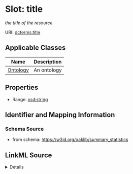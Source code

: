 # Slot: title
_the title of the resource_


URI: [dcterms:title](http://purl.org/dc/terms/title)



<!-- no inheritance hierarchy -->




## Applicable Classes

| Name | Description |
| --- | --- |
[Ontology](Ontology.md) | An ontology






## Properties

* Range: [xsd:string](http://www.w3.org/2001/XMLSchema#string)







## Identifier and Mapping Information







### Schema Source


* from schema: https://w3id.org/oaklib/summary_statistics




## LinkML Source

<details>
```yaml
name: title
description: the title of the resource
from_schema: https://w3id.org/oaklib/summary_statistics
rank: 1000
slot_uri: dcterms:title
alias: title
owner: Ontology
domain_of:
- Ontology
range: string

```
</details>